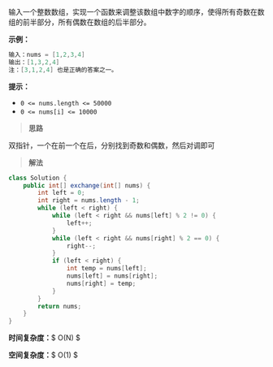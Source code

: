 输入一个整数数组，实现一个函数来调整该数组中数字的顺序，使得所有奇数在数组的前半部分，所有偶数在数组的后半部分。

**示例：**

```java
输入：nums = [1,2,3,4]
输出：[1,3,2,4] 
注：[3,1,2,4] 也是正确的答案之一。
```

**提示：**

- `0 <= nums.length <= 50000`
- `0 <= nums[i] <= 10000`



> **思路**

双指针，一个在前一个在后，分别找到奇数和偶数，然后对调即可



> **解法**

```java
class Solution {
    public int[] exchange(int[] nums) {
        int left = 0;
        int right = nums.length - 1;
        while (left < right) {
            while (left < right && nums[left] % 2 != 0) {
                left++;
            }
            while (left < right && nums[right] % 2 == 0) {
                right--;
            }
            if (left < right) {
                int temp = nums[left];
                nums[left] = nums[right];
                nums[right] = temp;
            }
        }
        return nums;
    }
}
```

**时间复杂度：**$ O(N) $

**空间复杂度：**$ O(1) $
